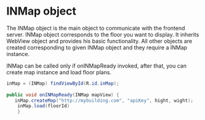 # __INMap object__

The INMap object is the main object to communicate with the frontend server. INMap object corresponds to the floor you want to display.
It inherits WebView object and provides his basic functionality. All other objects are created corresponding to given INMap object and they require a INMap instance.

INMap can be called only if onINMapReady invoked, after that, you can create map instance and load floor plans.

```java
inMap = (INMap) findViewById(R.id.inMap);
   
public void onINMapReady(INMap mapView) {
   inMap.createMap("http://mybuilding.com", "apiKey", hight, wight);
    inMap.load(floorId)
    }
```